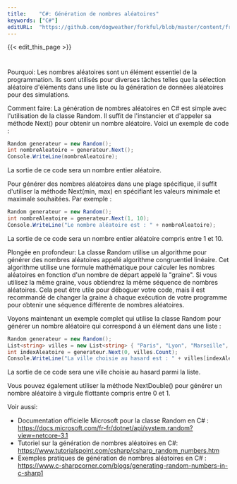 ```yaml
---
title:    "C#: Génération de nombres aléatoires"
keywords: ["C#"]
editURL:  "https://github.com/dogweather/forkful/blob/master/content/fr/c-sharp/generating-random-numbers.md"
---
```


{{< edit_this_page >}}

#

Pourquoi: Les nombres aléatoires sont un élément essentiel de la programmation. Ils sont utilisés pour diverses tâches telles que la sélection aléatoire d'éléments dans une liste ou la génération de données aléatoires pour des simulations.

Comment faire: La génération de nombres aléatoires en C# est simple avec l'utilisation de la classe Random. Il suffit de l'instancier et d'appeler sa méthode Next() pour obtenir un nombre aléatoire. Voici un exemple de code :

```C#
Random generateur = new Random();
int nombreAleatoire = generateur.Next();
Console.WriteLine(nombreAleatoire);
```
La sortie de ce code sera un nombre entier aléatoire.

Pour générer des nombres aléatoires dans une plage spécifique, il suffit d'utiliser la méthode Next(min, max) en spécifiant les valeurs minimale et maximale souhaitées. Par exemple :

```C#
Random generateur = new Random();
int nombreAleatoire = generateur.Next(1, 10);
Console.WriteLine("Le nombre aléatoire est : " + nombreAleatoire);
```

La sortie de ce code sera un nombre entier aléatoire compris entre 1 et 10.

Plongée en profondeur: La classe Random utilise un algorithme pour générer des nombres aléatoires appelé algorithme congruentiel linéaire. Cet algorithme utilise une formule mathématique pour calculer les nombres aléatoires en fonction d'un nombre de départ appelé la "graine". Si vous utilisez la même graine, vous obtiendrez la même séquence de nombres aléatoires. Cela peut être utile pour déboguer votre code, mais il est recommandé de changer la graine à chaque exécution de votre programme pour obtenir une séquence différente de nombres aléatoires.

Voyons maintenant un exemple complet qui utilise la classe Random pour générer un nombre aléatoire qui correspond à un élément dans une liste :

```C#
Random generateur = new Random();
List<string> villes = new List<string> { "Paris", "Lyon", "Marseille", "Bordeaux", "Toulouse" };
int indexAleatoire = generateur.Next(0, villes.Count);
Console.WriteLine("La ville choisie au hasard est : " + villes[indexAleatoire]);
```

La sortie de ce code sera une ville choisie au hasard parmi la liste.

Vous pouvez également utiliser la méthode NextDouble() pour générer un nombre aléatoire à virgule flottante compris entre 0 et 1.

Voir aussi:
- Documentation officielle Microsoft pour la classe Random en C# : https://docs.microsoft.com/fr-fr/dotnet/api/system.random?view=netcore-3.1
- Tutoriel sur la génération de nombres aléatoires en C#: https://www.tutorialspoint.com/csharp/csharp_random_numbers.htm
- Exemples pratiques de génération de nombres aléatoires en C# : https://www.c-sharpcorner.com/blogs/generating-random-numbers-in-c-sharp1